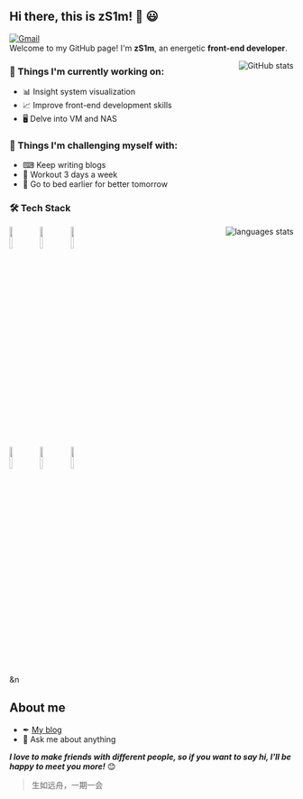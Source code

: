 ## Hi there, this is zS1m! 👋 😃
[![Gmail](https://img.shields.io/badge/-chaosspades@gmail.com-c14438?style=flat&logo=Gmail&logoColor=white)](mailto:chaosspades@gmail.com)  
Welcome to my GitHub page! I'm **zS1m**, an energetic **front-end developer**.

<a href="https://github.com/anuraghazra/github-readme-stats">
  <img align="right" alt="GitHub stats" src="https://github-readme-stats.vercel.app/api?username=zS1m&show_icons=true&theme=buefy" />
</a> 

### 💼 Things I'm currently working on: 
- 📊 Insight system visualization 
- 📈 Improve front-end development skills 
- 🖥 Delve into VM and NAS

### 🌱 Things I'm challenging myself with: 
- ⌨ Keep writing blogs 
- 💪 Workout 3 days a week 
- 🛌 Go to bed earlier for better tomorrow

### 🛠 Tech Stack 
<p>
  <a href="https://github.com/anuraghazra/github-readme-stats">
    <img align="right" alt="languages stats" src="https://github-readme-stats.vercel.app/api/top-langs/?username=zS1m&layout=compact&card_width=417" />
  </a> 
  <code><img width="10%" src="https://www.vectorlogo.zone/logos/javascript/javascript-ar21.svg"></code>
  <code><img width="10%" src="https://www.vectorlogo.zone/logos/w3_html5/w3_html5-ar21.svg"></code>
  <code><img width="10%" src="https://www.vectorlogo.zone/logos/w3_css/w3_css-ar21.svg"></code> 
  <br /> 
  <code><img width="10%" src="https://www.vectorlogo.zone/logos/vuejs/vuejs-ar21.svg"></code>
  <code><img width="10%" src="https://www.vectorlogo.zone/logos/angular/angular-ar21.svg"></code>
  <code><img width="10%" src="https://www.vectorlogo.zone/logos/git-scm/git-scm-ar21.svg"></code>
</p>
&n

## About me 
- ✒ [My blog](https://zs1m.github.io/)
- 💬 Ask me about anything

***I love to make friends with different people, so if you want to say hi, I'll be happy to meet you more!*** 😊 
> 生如远舟，一期一会

<!--
**zS1m/zS1m** is a ✨ _special_ ✨ repository because its `README.md` (this file) appears on your GitHub profile.

Here are some ideas to get you started:

- 🔭 I’m currently working on ...
- 🌱 I’m currently learning ...
- 👯 I’m looking to collaborate on ...
- 🤔 I’m looking for help with ...
- 💬 Ask me about ...
- 📫 How to reach me: ...
- 😄 Pronouns: ...
- ⚡ Fun fact: ...
-->
